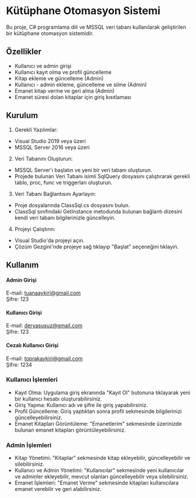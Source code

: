 # Kütüphane Otomasyon Sistemi

Bu proje, C# programlama dili ve MSSQL veri tabanı kullanılarak geliştirilen bir kütüphane otomasyon sistemidir.

## Özellikler
* Kullanıcı ve admin girişi
* Kullanıcı kayıt olma ve profil güncelleme
* Kitap ekleme ve güncelleme (Admin)
* Kullanıcı - admin ekleme, güncelleme ve silme (Admin)
* Emanet kitap verme ve geri alma (Admin)
* Emanet süresi dolan kitaplar için giriş kısıtlaması

## Kurulum
1. Gerekli Yazılımlar:
   
* Visual Studio 2019 veya üzeri
* MSSQL Server 2016 veya üzeri
  
2. Veri Tabanını Oluşturun:

* MSSQL Server'ı başlatın ve yeni bir veri tabanı oluşturun.
* Projede bulunan Veri Tabanı isimli SqlQuery dosyasını çalıştırarak gerekli tablo, proc, func ve triggerları oluşturun.

3. Veri Tabanı Bağlantısını Ayarlayın:

* Proje dosyalarında ClassSql.cs dosyasını bulun.
* ClassSql sınıfındaki GetInstance metodunda bulunan bağlantı dizesini kendi veri tabanı bilgilerinizle güncelleyin.
  
4. Projeyi Çalıştırın:

* Visual Studio'da projeyi açın.
* Çözüm Gezgini'nde projeye sağ tıklayıp "Başlat" seçeneğini tıklayın.

## Kullanım
#### Admin Girişi
E-mail: tuanaaykiri@gmail.com  
Şifre: 123
#### Kullanıcı Girişi
E-mail: deryasusuz@gmail.com  
Şifre: 123
#### Cezalı Kullanıcı Girişi
E-mail: toprakaykiri@gmail.com  
Şifre: 1234
### Kullanıcı İşlemleri
* Kayıt Olma: Uygulama giriş ekranında "Kayıt Ol" butonuna tıklayarak yeni bir kullanıcı hesabı oluşturabilirsiniz.
* Giriş Yapma: Kullanıcı adı ve şifre ile giriş yapabilirsiniz.
* Profil Güncelleme: Giriş yaptıktan sonra profil sekmesinde bilgilerinizi güncelleyebilirsiniz.
* Emanet Kitapları Görüntüleme: "Emanetlerim" sekmesinde üzerinizde bulunan emanet kitapları görüntüleyebilirsiniz.
### Admin İşlemleri
* Kitap Yönetimi: "Kitaplar" sekmesinde kitap ekleyebilir, güncelleyebilir ve silebilirsiniz.
* Kullanıcı ve Admin Yönetimi: "Kullanıcılar" sekmesinde yeni kullanıcılar ve adminler ekleyebilir, mevcut olanları güncelleyebilir veya silebilirsiniz.
* Emanet İşlemleri: "Emanet Verme" sekmesinde kitapları kullanıcılara emanet verebilir ve geri alabilirsiniz.
